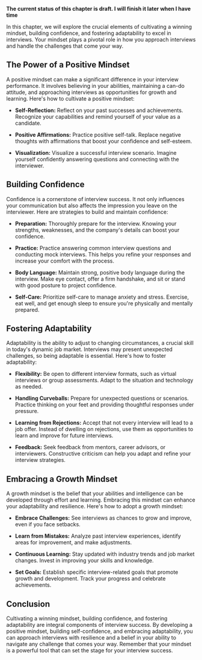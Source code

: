 **The current status of this chapter is draft. I will finish it later when I have time**

In this chapter, we will explore the crucial elements of cultivating a winning mindset, building confidence, and fostering adaptability to excel in interviews. Your mindset plays a pivotal role in how you approach interviews and handle the challenges that come your way.

The Power of a Positive Mindset
-------------------------------

A positive mindset can make a significant difference in your interview performance. It involves believing in your abilities, maintaining a can-do attitude, and approaching interviews as opportunities for growth and learning. Here's how to cultivate a positive mindset:

* **Self-Reflection:** Reflect on your past successes and achievements. Recognize your capabilities and remind yourself of your value as a candidate.

* **Positive Affirmations:** Practice positive self-talk. Replace negative thoughts with affirmations that boost your confidence and self-esteem.

* **Visualization:** Visualize a successful interview scenario. Imagine yourself confidently answering questions and connecting with the interviewer.

Building Confidence
-------------------

Confidence is a cornerstone of interview success. It not only influences your communication but also affects the impression you leave on the interviewer. Here are strategies to build and maintain confidence:

* **Preparation:** Thoroughly prepare for the interview. Knowing your strengths, weaknesses, and the company's details can boost your confidence.

* **Practice:** Practice answering common interview questions and conducting mock interviews. This helps you refine your responses and increase your comfort with the process.

* **Body Language:** Maintain strong, positive body language during the interview. Make eye contact, offer a firm handshake, and sit or stand with good posture to project confidence.

* **Self-Care:** Prioritize self-care to manage anxiety and stress. Exercise, eat well, and get enough sleep to ensure you're physically and mentally prepared.

Fostering Adaptability
----------------------

Adaptability is the ability to adjust to changing circumstances, a crucial skill in today's dynamic job market. Interviews may present unexpected challenges, so being adaptable is essential. Here's how to foster adaptability:

* **Flexibility:** Be open to different interview formats, such as virtual interviews or group assessments. Adapt to the situation and technology as needed.

* **Handling Curveballs:** Prepare for unexpected questions or scenarios. Practice thinking on your feet and providing thoughtful responses under pressure.

* **Learning from Rejections:** Accept that not every interview will lead to a job offer. Instead of dwelling on rejections, use them as opportunities to learn and improve for future interviews.

* **Feedback:** Seek feedback from mentors, career advisors, or interviewers. Constructive criticism can help you adapt and refine your interview strategies.

Embracing a Growth Mindset
--------------------------

A growth mindset is the belief that your abilities and intelligence can be developed through effort and learning. Embracing this mindset can enhance your adaptability and resilience. Here's how to adopt a growth mindset:

* **Embrace Challenges:** See interviews as chances to grow and improve, even if you face setbacks.

* **Learn from Mistakes:** Analyze past interview experiences, identify areas for improvement, and make adjustments.

* **Continuous Learning:** Stay updated with industry trends and job market changes. Invest in improving your skills and knowledge.

* **Set Goals:** Establish specific interview-related goals that promote growth and development. Track your progress and celebrate achievements.

Conclusion
----------

Cultivating a winning mindset, building confidence, and fostering adaptability are integral components of interview success. By developing a positive mindset, building self-confidence, and embracing adaptability, you can approach interviews with resilience and a belief in your ability to navigate any challenge that comes your way. Remember that your mindset is a powerful tool that can set the stage for your interview success.
